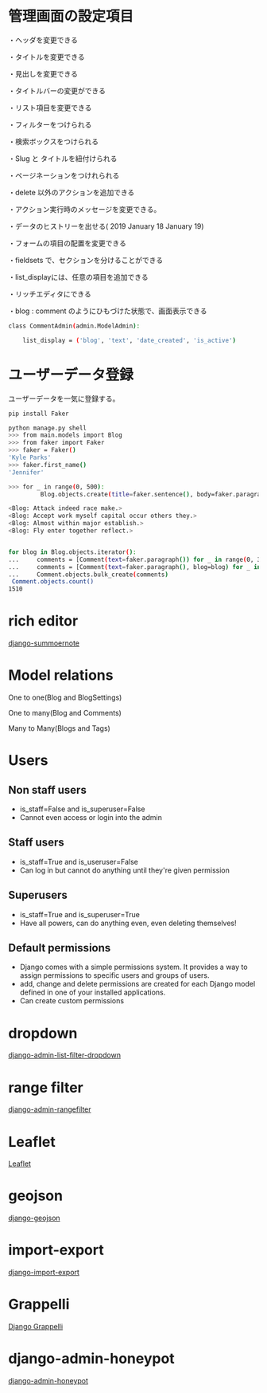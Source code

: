# 管理画面の設定項目
・ヘッダを変更できる

・タイトルを変更できる

・見出しを変更できる

・タイトルバーの変更ができる

・リスト項目を変更できる

・フィルターをつけられる

・検索ボックスをつけられる

・Slug と タイトルを紐付けられる

・ページネーションをつけれられる

・delete 以外のアクションを追加できる

・アクション実行時のメッセージを変更できる。

・データのヒストリーを出せる( 2019 January 18 January 19)

・フォームの項目の配置を変更できる

・fieldsets で、セクションを分けることができる

・list_displayには、任意の項目を追加できる

・リッチエディタにできる

・blog : comment のようにひもづけた状態で、画面表示できる

```bash
class CommentAdmin(admin.ModelAdmin):

    list_display = ('blog', 'text', 'date_created', 'is_active')
```

# ユーザーデータ登録

ユーザーデータを一気に登録する。

```bash
pip install Faker

python manage.py shell
>>> from main.models import Blog
>>> from faker import Faker
>>> faker = Faker()
'Kyle Parks'
>>> faker.first_name()
'Jennifer'

>>> for _ in range(0, 500):
         Blog.objects.create(title=faker.sentence(), body=faker.paragraph())

<Blog: Attack indeed race make.>
<Blog: Accept work myself capital occur others they.>
<Blog: Almost within major establish.>
<Blog: Fly enter together reflect.>


for blog in Blog.objects.iterator():
...     comments = [Comment(text=faker.paragraph()) for _ in range(0, 3)]
...     comments = [Comment(text=faker.paragraph(), blog=blog) for _ in range(0, 3)]
...     Comment.objects.bulk_create(comments)
 Comment.objects.count()
1510


```

# rich editor

[django-summoernote](https://github.com/summernote/django-summernote)

# Model relations
One to one(Blog and BlogSettings)

One to many(Blog and Comments)

Many to Many(Blogs and Tags)

# Users

## Non staff users
* is_staff=False and is_superuser=False
* Cannot even access or login into the admin

## Staff users
* is_staff=True and is_useruser=False
* Can log in but cannot do anything until they're given permission

## Superusers
* is_staff=True and is_superuser=True
* Have all powers, can do anything even, even deleting themselves!

## Default permissions
* Django comes with a simple permissions system. It provides a way to assign permissions to specific users and groups of users.
* add, change and delete permissions are created for each Django model defined in one of your installed applications.
* Can create custom permissions

# dropdown

[django-admin-list-filter-dropdown](https://github.com/mrts/django-admin-list-filter-dropdown)

# range filter
[django-admin-rangefilter](https://github.com/silentsokolov/django-admin-rangefilter)

# Leaflet
[Leaflet](https://django-leaflet.readthedocs.io/en/latest/)

# geojson
[django-geojson](https://django-geojson.readthedocs.io/en/latest/)

# import-export
[django-import-export](https://django-import-export.readthedocs.io/en/latest/)

# Grappelli
[Django Grappelli](https://django-grappelli.readthedocs.io/en/latest/)

# django-admin-honeypot
[django-admin-honeypot](https://github.com/dmpayton/django-admin-honeypot)





